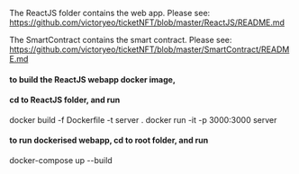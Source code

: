 The ReactJS folder contains the web app.
Please see:
https://github.com/victoryeo/ticketNFT/blob/master/ReactJS/README.md

The SmartContract contains the smart contract.
Please see:
https://github.com/victoryeo/ticketNFT/blob/master/SmartContract/README.md

#### to build the ReactJS webapp docker image, 
#### cd to ReactJS folder, and run
docker build -f Dockerfile  -t server .
docker run -it -p 3000:3000 server

#### to run dockerised webapp, cd to root folder, and run
docker-compose up --build